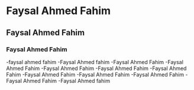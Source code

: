 # Faysal Ahmed Fahim

## Faysal Ahmed Fahim

### Faysal Ahmed Fahim

-faysal ahmed fahim
-Faysal Ahmed fahim
-Faysal Ahmed Fahim
-Faysal Ahmed Fahim
-Faysal Ahmed Fahim
-Faysal Ahmed Fahim
-Faysal Ahmed Fahim
-Faysal Ahmed Fahim
-Faysal Ahmed Fahim
-Faysal Ahmed Fahim
-Faysal Ahmed Fahim
-Faysal Ahmed fahim
